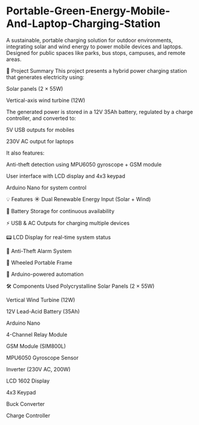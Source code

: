# Portable-Green-Energy-Mobile-And-Laptop-Charging-Station
A sustainable, portable charging solution for outdoor environments, integrating solar and wind energy to power mobile devices and laptops. Designed for public spaces like parks, bus stops, campuses, and remote areas.

📌 Project Summary
This project presents a hybrid power charging station that generates electricity using:

Solar panels (2 × 55W)

Vertical-axis wind turbine (12W)

The generated power is stored in a 12V 35Ah battery, regulated by a charge controller, and converted to:

5V USB outputs for mobiles

230V AC output for laptops

It also features:

Anti-theft detection using MPU6050 gyroscope + GSM module

User interface with LCD display and 4x3 keypad

Arduino Nano for system control

💡 Features
☀️ Dual Renewable Energy Input (Solar + Wind)

🔋 Battery Storage for continuous availability

⚡ USB & AC Outputs for charging multiple devices

📟 LCD Display for real-time system status

🔐 Anti-Theft Alarm System

🛞 Wheeled Portable Frame

🧠 Arduino-powered automation

🛠️ Components Used
Polycrystalline Solar Panels (2 × 55W)

Vertical Wind Turbine (12W)

12V Lead-Acid Battery (35Ah)

Arduino Nano

4-Channel Relay Module

GSM Module (SIM800L)

MPU6050 Gyroscope Sensor

Inverter (230V AC, 200W)

LCD 1602 Display

4x3 Keypad

Buck Converter

Charge Controller
